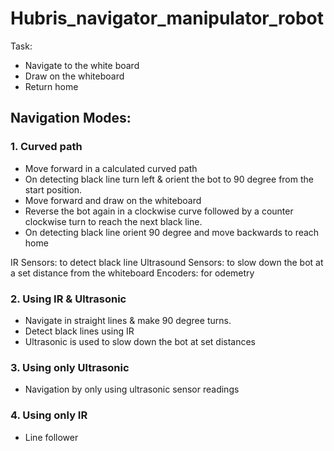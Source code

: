# Hubris_navigator_manipulator_robot
Task:
- Navigate to the white board
- Draw on the whiteboard
- Return home

## Navigation Modes:
### 1. Curved path
- Move forward in a calculated curved path
- On detecting black line turn left & orient the bot to 90 degree from the start position.
- Move forward and draw on the whiteboard
- Reverse the bot again in a clockwise curve followed by a counter clockwise turn to reach the next black line.
- On detecting black line orient 90 degree and move backwards to reach home

IR Sensors: to detect black line
Ultrasound Sensors: to slow down the bot at a set distance from the whiteboard
Encoders: for odemetry

### 2. Using IR & Ultrasonic
- Navigate in straight lines & make 90 degree turns. 
- Detect black lines using IR 
- Ultrasonic is used to slow down the bot at set distances

### 3. Using only Ultrasonic
- Navigation by only using ultrasonic sensor readings

### 4. Using only IR
- Line follower

